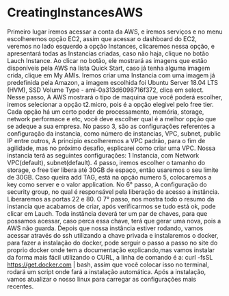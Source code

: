 # CreatingInstancesAWS

Primeiro lugar iremos acessar a conta da AWS, e iremos serviços e no menu escolheremos opção EC2, assim que acessar o dashboard do EC2, veremos no lado esquerdo a opção Instances, clicaremos nessa opção, e apresentará todas as Instancias criadas, caso não haja, clique no botão Lauch Instance.
Ao clicar no botão, ele mostrará as imagens que estão disponíveis pela AWS na lista Quick Start, caso já tenha alguma imagem crida, clique em My AMIs.
Iremos criar uma Instancia com uma imagem já predefinida pela Amazon, a imagem escolhida foi Ubuntu Server 18.04 LTS (HVM), SSD Volume Type - ami-0a313d6098716f372, clica em select.
Nesse passo, A AWS mostrará o tipo de maquina que você poderá escolher, iremos selecionar a opção t2.micro, pois é a opção elegivel pelo free tier. Cada opção há um certo poder de processamento, memória, storage, network performace e etc, você deve escolher qual é a melhor opção que se adeque a sua empresa.
No passo 3, são as configurações referentes a configuração da instancia, como número de instancias, VPC, subnet, public IP entre outros, A principio escolheremos a VPC padrão, para o fim de agilidade, mas no próximo desafio, esplicarei como criar uma VPC. Nossa instancia terá as seguintes configurações: 1 Instancia, com Network VPC(default), subnet(default).
4 passo, iremos escolher o tamanho do storage, o free tier libera até 30GB de espaço, então usaremos o seu limite de 30GB.
Caso queira add TAG, está na opção numero 5, colocaremos a key como server e o valor application.
No 6° passo, A configuração do security group, no qual é responsável pela liberação de acesso a instância. Liberaremos as portas 22 e 80.
O 7° passo, nos mostra todo o resumo da instancia que acabamos de criar, após verificarmos se tudo está ok, pode clicar em Lauch.
Toda instância deverá ter um par de chaves, para que possamos acessar, caso perca essa chave, terá que gerar uma nova, pois a AWS não guarda.
Depois que nossa instância estiver rodando, vamos acessar através do ssh utilizando a chave privada e instalaremos o docker, para fazer a instalação do docker, pode serguir o passo a passo no site do proprio docker onde tem a documentação explicando,mas vamos instalar da forma mais fácil utilizando o CURL, a linha de comando é a: curl -fsSL https://get.docker.com | bash, assim que você colocar isso no terminal, rodará um script onde fará a instalação automática.
Após a instalação, vamos atualizar o nosso linux para carregar as configurações mais recentes.
